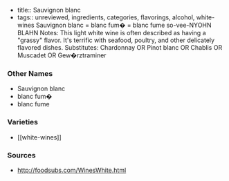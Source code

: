 - title:: Sauvignon blanc
- tags:: unreviewed, ingredients, categories, flavorings, alcohol, white-wines
Sauvignon blanc = blanc fum� = blanc fume so-vee-NYOHN BLAHN Notes: This light white wine is often described as having a "grassy" flavor. It's terrific with seafood, poultry, and other delicately flavored dishes. Substitutes: Chardonnay OR Pinot blanc OR Chablis OR Muscadet OR Gew�rztraminer

### Other Names

* Sauvignon blanc
* blanc fum�
* blanc fume

### Varieties

* [[white-wines]]

### Sources
* http://foodsubs.com/WinesWhite.html
